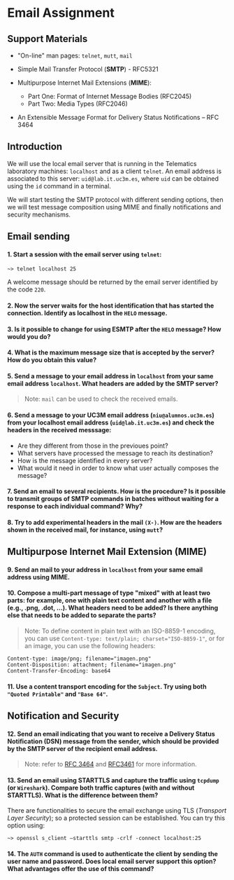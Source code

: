 # Email Assignment 


## Support Materials

* "On-line" man pages: `telnet`,  `mutt`, `mail`

* Simple Mail Transfer Protocol (**SMTP**) - RFC5321

* Multipurpose Internet Mail Extensions (**MIME**):  
  * Part One: Format of Internet Message Bodies (RFC2045)
  * Part Two: Media Types (RFC2046)

* An Extensible Message Format for Delivery Status Notifications – RFC 3464

## Introduction

We will use the local email server that is running in the Telematics laboratory machines: `localhost` and as a client `telnet`. 
An email address is associated to this server: `uid@lab.it.uc3m.es`, where `uid` can be obtained using the `id` command in a terminal.

We will start testing the SMTP protocol with different sending options, then we will test message composition using MIME and finally
notifications and security mechanisms. 

## Email sending

#### 1.	Start a session with the email server using `telnet`:
```
~> telnet localhost 25
```

A welcome message should be returned by the email server identified by the code `220`.

#### 2.	Now the server waits for the host identification that has started the connection. Identify as localhost in the `HELO` message.

#### 3.	Is it possible to change for using ESMTP after the `HELO` message? How would you do?

#### 4.	What is the maximum message size that is accepted by the server? How do you obtain this value?

#### 5.	Send a message to your email address in `localhost` from your same email address `localhost`. What headers are added by the SMTP server?

> Note: `mail` can be used to check the received emails.

#### 6.	Send a message to your UC3M email address (`niu@alumnos.uc3m.es`) from your localhost email address (`uid@lab.it.uc3m.es`) and check the headers in the received messsage: 
*  Are they different from those in the previoues point?
*  What servers have processed the message to reach its destination?
*  How is the message identified in every server? 
*  What would it need in order to know what user actually composes the message?
  
#### 7.	Send an email to several recipients. How is the procedure? Is it possible to transmit groups of SMTP commands in batches without waiting for a response to each individual command? Why? 

#### 8.	Try to add experimental headers in the mail `(X-)`. How are the headers shown in the received mail, for instance, using `mutt`?

## Multipurpose Internet Mail Extension (MIME)

#### 9.	Send an mail to your address in `localhost` from your same email address using MIME.

#### 10. Compose a multi-part message of type "mixed" with at least two parts: for example, one with plain text content and another with a file (e.g., .png, .dot, ...). What headers need to be added? Is there anything else that needs to be added to separate the parts? 

> Note: To define content in plain text with an ISO-8859-1 encoding, you can use `Content-type: text/plain; charset="ISO-8859-1"`, or for an image, you can use the following headers:

```
Content-type: image/png; filename="imagen.png"
Content-Disposition: attachment; filename="imagen.png"
Content-Transfer-Encoding: base64
```

#### 11. Use a content transport encoding for the `Subject`. Try using both `"Quoted Printable"` and `"Base 64"`.


## Notification and Security

#### 12.	 Send an email indicating that you want to receive a Delivery Status Notification (DSN) message from the sender, which should be provided by the SMTP server of the recipient email address.

> Note: refer to  [RFC 3464](https://datatracker.ietf.org/doc/html/rfc3464) and [RFC3461](https://datatracker.ietf.org/doc/html/rfc3461) for more information. 

####  13.	Send an email using STARTTLS and capture the traffic using `tcpdump` (or `Wireshark`). Compare both traffic captures (with and without STARTTLS). What is the difference between them? 

There are functionalities to secure the email exchange using TLS (*Transport Layer Security*); so a protected session can be established. You can try this option using:
```
~> openssl s_client –starttls smtp -crlf -connect localhost:25
```

#### 14.	The `AUTH` command is used to authenticate the client by sending the user name and password. Does local email server support this option? What advantages offer the use of this command?

